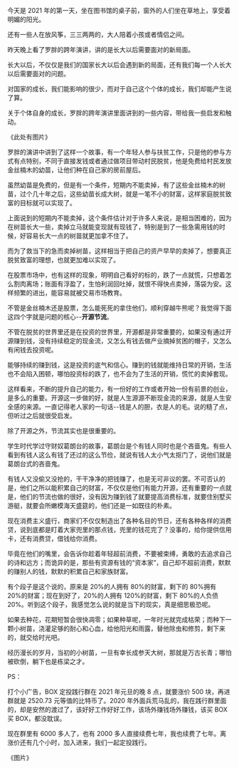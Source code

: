 今天是 2021 年的第一天，坐在图书馆的桌子前，窗外的人们坐在草地上，享受着明媚的阳光。

还有一些人在放风筝，三三两两的，大人陪着小孩或者情侣之间。

昨天晚上看了罗胖的跨年演讲，讲的是长大以后需要面对的新局面。

长大以后，不仅仅是我们的国家长大以后会遇到新的局面，还有我们每一个人长大以后需要面对的问题。

对国家的成长，我们能影响的很少，而对于自己这个个体的成长，我们却能产生说了算。

关于个体自身的成长，罗胖的跨年演讲里面讲到的一些内容，带给我一些启发和触动。

《此处有图片》

罗胖的演讲中讲到了这样一个故事，有一个年轻人参与扶贫工作，只是他的参与方式有点特别，不同于直接发钱或者通过做项目带动村民脱贫，他是免费给村民发放金丝楠木的幼苗，让他们种在自己家的房前屋后。

虽然幼苗是免费的，但是有一个条件，短期内不能卖掉，有了这些金丝楠木的树苗，过个几十年之后，这些幼苗长成大树，就是一笔不小的财富，这样家庭脱贫致富的目标就可以实现了。

上面说到的短期内不能卖掉，这个条件估计对于许多人来说，是相当困难的，因为在树苗长大一些，卖掉立马就能变现就有现钱了，特别是到了一些急需用钱的时候，好容易长大一点的树苗就更加拿不住了。

而为了救当下的急而卖掉树苗，这样相当于把自己的资产早早的卖掉了，想要真正脱贫致富的理想，也就更加难以实现了。

在股票市场中，也有这样的现象，明明自己看好的标的，跌了一点就慌，只想着怎么割肉离场；账面有浮盈了，生怕利润回吐掉，就恨不得快点卖掉，落袋为安。这样频繁的进出，能容易就被交易市场教育。

不管是金丝楠木还是股票，怎么能死死的拿住他们，顺利穿越牛熊呢？我觉得下面这四个字就是问题的核心--**开源节流**。

不管在脱贫的世界里还是在投资的世界里，开源都是非常重要的，如果没有通过开源赚到钱，没有持续稳定的现金流，又怎么有钱去做产业摘掉贫困的帽子，又怎么有闲钱去投资呢。

能够持续的赚到钱，这是投资的底气和信心。赚到的钱就能维持日常的开销，生活也不会陷入困顿，哪怕投资标的跌了，也不会为了生活的开销，慌忙的卖掉套现。

这样看来，不断的提升自己的能力，有一份好的工作或者开始一份有前景的创业，是多么的重要。开源这一步做的好，就是人生源源不断现金流的来源，就是人生安全感的来源。一直记得老人家的一句话--钱是人的胆，衣是人的毛。说的糙了点，但听过之后就很受启发。

除了开源之外，节流其实也是很重要的。

学生时代学过守财奴葛朗台的故事，葛朗台是个有钱人同时也是个吝啬鬼。有些人看到有钱人这么有钱了还过的这么节俭，就说有钱人太小气太抠门了，说他们就是葛朗台式的吝啬鬼。

有钱人又没偷又没抢的，干干净净的把钱赚了，也是无可非议的罢。不可否认的是，他们之所以能积累自己的财富，不仅仅是他们有能力开源，还有重要的一点就是，他们的节流也做的很好，没有因为赚到钱了就要提高消费标准，就要住别墅买游艇，就要会所嫩模海天盛筵的，他们还是一如既往的朴素。

现在消费主义盛行，商家们不仅仅制造出了各种名目的节日，还有各种各样的消费贷，说到底都是盯着大家兜里的那点钱，兜里的钱花完了？没事的，给你提供信用卡，还有消费贷，借钱给你消费。

毕竟在他们的嘴里，会告诉你趁着年轻超前消费，不要被束缚，勇敢的去追求自己的诗和远方；而诡异的是，那些有资源有钱的“资本家”，自己却不超前消费，默默的赚别人的钱，默默的积累自己和家族财富。

有个段子是这个说的，原来是 20%的人拥有 80%的财富，剩下的 80%拥有 20%的财富；现在到好了，20%的人拥有 120%的财富，剩下 80%的人负债 20%。听到这个段子，我感觉怎么说的就是当下的现实，真是细思极恐呢。

如果去种花，花期短暂会很快凋零；如果种草呢，一年时光就完成枯荣；而种下一颗小树苗，浇灌足够的耐心和心血，给他阳光和雨露，替他除虫和修剪，剩下来的，就交给时光吧。

经历漫长的岁月，当初的小树苗，一旦有幸长成参天大树，那就是万古长青；哪怕被砍倒，躺下也是栋梁之才。

PS：

打个小广告，BOX 定投践行群在 2021 年元旦的晚 8 点，就要涨价 500 块，再进群就是 2520.73 元等值的比特币了。2020 年外面兵荒马乱的，我在践行群里面的，却是安然的渡过了，该好好工作好好工作，该场外赚钱场外赚钱，该买 BOX 买 BOX，都没耽误。

现在群里有 6000 多人了，也有 2000 多人直接续费七年，我也续费了七年。离涨价还有几个小时，加入进来，我们一起定投践行。

《图片》
